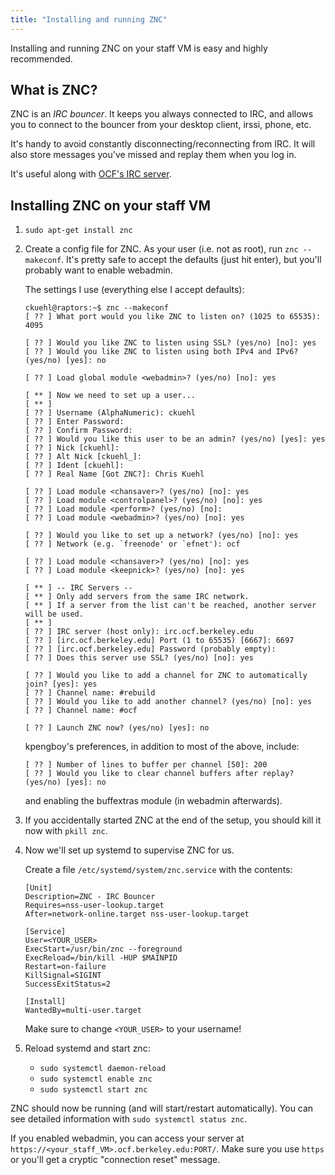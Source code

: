 ```yaml
---
title: "Installing and running ZNC"
---
```


Installing and running ZNC on your staff VM is easy and highly recommended.

## What is ZNC?

ZNC is an _IRC bouncer_. It keeps you always connected to IRC, and allows you
to connect to the bouncer from your desktop client, irssi, phone, etc.

It's handy to avoid constantly disconnecting/reconnecting from IRC. It will
also store messages you've missed and replay them when you log in.

It's useful along with [OCF's IRC server](/docs/internal/contact/irc).

## Installing ZNC on your staff VM

1.  `sudo apt-get install znc`

2.  Create a config file for ZNC. As your user (i.e. not as root), run `znc --makeconf`. It's pretty safe to accept the defaults (just hit enter), but
    you'll probably want to enable webadmin.

    The settings I use (everything else I accept defaults):

    ```
    ckuehl@raptors:~$ znc --makeconf
    [ ?? ] What port would you like ZNC to listen on? (1025 to 65535): 4095

    [ ?? ] Would you like ZNC to listen using SSL? (yes/no) [no]: yes
    [ ?? ] Would you like ZNC to listen using both IPv4 and IPv6? (yes/no) [yes]: no

    [ ?? ] Load global module <webadmin>? (yes/no) [no]: yes

    [ ** ] Now we need to set up a user...
    [ ** ]
    [ ?? ] Username (AlphaNumeric): ckuehl
    [ ?? ] Enter Password:
    [ ?? ] Confirm Password:
    [ ?? ] Would you like this user to be an admin? (yes/no) [yes]: yes
    [ ?? ] Nick [ckuehl]:
    [ ?? ] Alt Nick [ckuehl_]:
    [ ?? ] Ident [ckuehl]:
    [ ?? ] Real Name [Got ZNC?]: Chris Kuehl

    [ ?? ] Load module <chansaver>? (yes/no) [no]: yes
    [ ?? ] Load module <controlpanel>? (yes/no) [no]: yes
    [ ?? ] Load module <perform>? (yes/no) [no]:
    [ ?? ] Load module <webadmin>? (yes/no) [no]: yes

    [ ?? ] Would you like to set up a network? (yes/no) [no]: yes
    [ ?? ] Network (e.g. `freenode' or `efnet'): ocf

    [ ?? ] Load module <chansaver>? (yes/no) [no]: yes
    [ ?? ] Load module <keepnick>? (yes/no) [no]: yes

    [ ** ] -- IRC Servers --
    [ ** ] Only add servers from the same IRC network.
    [ ** ] If a server from the list can't be reached, another server will be used.
    [ ** ]
    [ ?? ] IRC server (host only): irc.ocf.berkeley.edu
    [ ?? ] [irc.ocf.berkeley.edu] Port (1 to 65535) [6667]: 6697
    [ ?? ] [irc.ocf.berkeley.edu] Password (probably empty):
    [ ?? ] Does this server use SSL? (yes/no) [no]: yes

    [ ?? ] Would you like to add a channel for ZNC to automatically join? [yes]: yes
    [ ?? ] Channel name: #rebuild
    [ ?? ] Would you like to add another channel? (yes/no) [no]: yes
    [ ?? ] Channel name: #ocf

    [ ?? ] Launch ZNC now? (yes/no) [yes]: no
    ```

    kpengboy's preferences, in addition to most of the above, include:

    ```
    [ ?? ] Number of lines to buffer per channel [50]: 200
    [ ?? ] Would you like to clear channel buffers after replay? (yes/no) [yes]: no
    ```

    and enabling the buffextras module (in webadmin afterwards).

3.  If you accidentally started ZNC at the end of the setup, you should kill it
    now with `pkill znc`.

4.  Now we'll set up systemd to supervise ZNC for us.

    Create a file `/etc/systemd/system/znc.service` with the contents:

        [Unit]
        Description=ZNC - IRC Bouncer
        Requires=nss-user-lookup.target
        After=network-online.target nss-user-lookup.target

        [Service]
        User=<YOUR_USER>
        ExecStart=/usr/bin/znc --foreground
        ExecReload=/bin/kill -HUP $MAINPID
        Restart=on-failure
        KillSignal=SIGINT
        SuccessExitStatus=2

        [Install]
        WantedBy=multi-user.target

    Make sure to change `<YOUR_USER>` to your username!

5.  Reload systemd and start znc:

    - `sudo systemctl daemon-reload`
    - `sudo systemctl enable znc`
    - `sudo systemctl start znc`

ZNC should now be running (and will start/restart automatically). You can see
detailed information with `sudo systemctl status znc`.

If you enabled webadmin, you can access your server at
`https://<your_staff_VM>.ocf.berkeley.edu:PORT/`. Make sure you use `https` or
you'll get a cryptic "connection reset" message.
